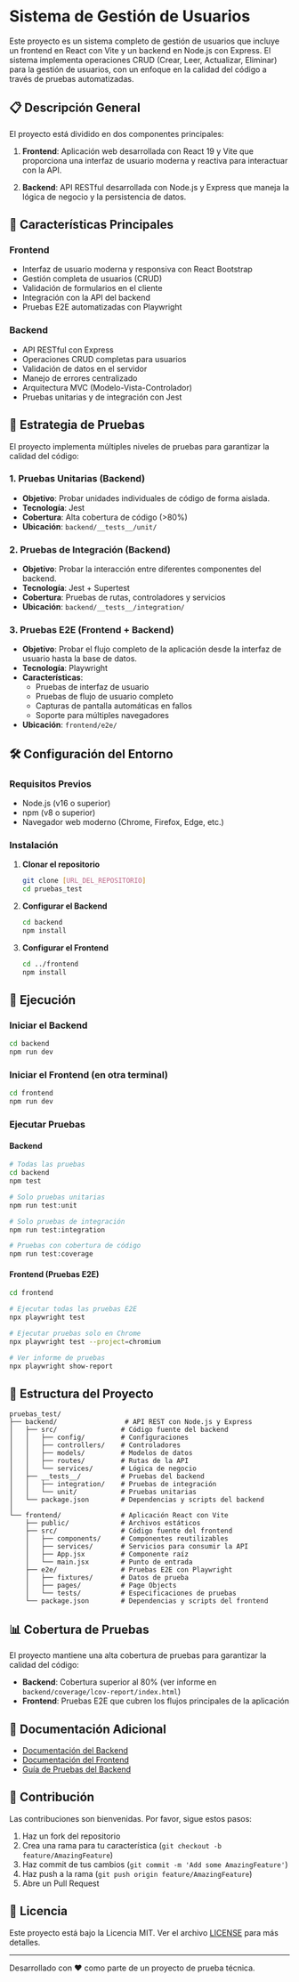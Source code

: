 # Sistema de Gestión de Usuarios

Este proyecto es un sistema completo de gestión de usuarios que incluye un frontend en React con Vite y un backend en Node.js con Express. El sistema implementa operaciones CRUD (Crear, Leer, Actualizar, Eliminar) para la gestión de usuarios, con un enfoque en la calidad del código a través de pruebas automatizadas.

## 📋 Descripción General

El proyecto está dividido en dos componentes principales:

1. **Frontend**: Aplicación web desarrollada con React 19 y Vite que proporciona una interfaz de usuario moderna y reactiva para interactuar con la API.

2. **Backend**: API RESTful desarrollada con Node.js y Express que maneja la lógica de negocio y la persistencia de datos.

## 🚀 Características Principales

### Frontend
- Interfaz de usuario moderna y responsiva con React Bootstrap
- Gestión completa de usuarios (CRUD)
- Validación de formularios en el cliente
- Integración con la API del backend
- Pruebas E2E automatizadas con Playwright

### Backend
- API RESTful con Express
- Operaciones CRUD completas para usuarios
- Validación de datos en el servidor
- Manejo de errores centralizado
- Arquitectura MVC (Modelo-Vista-Controlador)
- Pruebas unitarias y de integración con Jest

## 🧪 Estrategia de Pruebas

El proyecto implementa múltiples niveles de pruebas para garantizar la calidad del código:

### 1. Pruebas Unitarias (Backend)
- **Objetivo**: Probar unidades individuales de código de forma aislada.
- **Tecnología**: Jest
- **Cobertura**: Alta cobertura de código (>80%)
- **Ubicación**: `backend/__tests__/unit/`

### 2. Pruebas de Integración (Backend)
- **Objetivo**: Probar la interacción entre diferentes componentes del backend.
- **Tecnología**: Jest + Supertest
- **Cobertura**: Pruebas de rutas, controladores y servicios
- **Ubicación**: `backend/__tests__/integration/`

### 3. Pruebas E2E (Frontend + Backend)
- **Objetivo**: Probar el flujo completo de la aplicación desde la interfaz de usuario hasta la base de datos.
- **Tecnología**: Playwright
- **Características**:
  - Pruebas de interfaz de usuario
  - Pruebas de flujo de usuario completo
  - Capturas de pantalla automáticas en fallos
  - Soporte para múltiples navegadores
- **Ubicación**: `frontend/e2e/`

## 🛠️ Configuración del Entorno

### Requisitos Previos
- Node.js (v16 o superior)
- npm (v8 o superior)
- Navegador web moderno (Chrome, Firefox, Edge, etc.)

### Instalación

1. **Clonar el repositorio**
   ```bash
   git clone [URL_DEL_REPOSITORIO]
   cd pruebas_test
   ```

2. **Configurar el Backend**
   ```bash
   cd backend
   npm install
   ```

3. **Configurar el Frontend**
   ```bash
   cd ../frontend
   npm install
   ```

## 🚀 Ejecución

### Iniciar el Backend
```bash
cd backend
npm run dev
```

### Iniciar el Frontend (en otra terminal)
```bash
cd frontend
npm run dev
```

### Ejecutar Pruebas

#### Backend
```bash
# Todas las pruebas
cd backend
npm test

# Solo pruebas unitarias
npm run test:unit

# Solo pruebas de integración
npm run test:integration

# Pruebas con cobertura de código
npm run test:coverage
```

#### Frontend (Pruebas E2E)
```bash
cd frontend

# Ejecutar todas las pruebas E2E
npx playwright test

# Ejecutar pruebas solo en Chrome
npx playwright test --project=chromium

# Ver informe de pruebas
npx playwright show-report
```

## 📂 Estructura del Proyecto

```
pruebas_test/
├── backend/                 # API REST con Node.js y Express
│   ├── src/                # Código fuente del backend
│   │   ├── config/         # Configuraciones
│   │   ├── controllers/    # Controladores
│   │   ├── models/         # Modelos de datos
│   │   ├── routes/         # Rutas de la API
│   │   └── services/       # Lógica de negocio
│   ├── __tests__/          # Pruebas del backend
│   │   ├── integration/    # Pruebas de integración
│   │   └── unit/           # Pruebas unitarias
│   └── package.json        # Dependencias y scripts del backend
│
└── frontend/               # Aplicación React con Vite
    ├── public/             # Archivos estáticos
    ├── src/                # Código fuente del frontend
    │   ├── components/     # Componentes reutilizables
    │   ├── services/       # Servicios para consumir la API
    │   ├── App.jsx         # Componente raíz
    │   └── main.jsx        # Punto de entrada
    ├── e2e/                # Pruebas E2E con Playwright
    │   ├── fixtures/       # Datos de prueba
    │   ├── pages/          # Page Objects
    │   └── tests/          # Especificaciones de pruebas
    └── package.json        # Dependencias y scripts del frontend
```

## 📊 Cobertura de Pruebas

El proyecto mantiene una alta cobertura de pruebas para garantizar la calidad del código:

- **Backend**: Cobertura superior al 80% (ver informe en `backend/coverage/lcov-report/index.html`)
- **Frontend**: Pruebas E2E que cubren los flujos principales de la aplicación

## 📝 Documentación Adicional

- [Documentación del Backend](./backend/README.md)
- [Documentación del Frontend](./frontend/README.md)
- [Guía de Pruebas del Backend](./backend/PRUEBAS.md)

## 🤝 Contribución

Las contribuciones son bienvenidas. Por favor, sigue estos pasos:

1. Haz un fork del repositorio
2. Crea una rama para tu característica (`git checkout -b feature/AmazingFeature`)
3. Haz commit de tus cambios (`git commit -m 'Add some AmazingFeature'`)
4. Haz push a la rama (`git push origin feature/AmazingFeature`)
5. Abre un Pull Request

## 📄 Licencia

Este proyecto está bajo la Licencia MIT. Ver el archivo [LICENSE](LICENSE) para más detalles.

---

Desarrollado con ❤️ como parte de un proyecto de prueba técnica.
